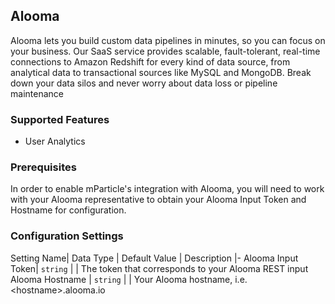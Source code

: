 
## Alooma

Alooma lets you build custom data pipelines in minutes, so you can focus on your business. Our SaaS service provides scalable, fault-tolerant, real-time connections to Amazon Redshift for every kind of data source, from analytical data to transactional sources like MySQL and MongoDB. Break down your data silos and never worry about data loss or pipeline maintenance

### Supported Features
* User Analytics

### Prerequisites

In order to enable mParticle's integration with Alooma, you will need to work with your Alooma representative to obtain your Alooma Input Token and Hostname for configuration.

### Configuration Settings

Setting Name| Data Type | Default Value | Description
|-
Alooma Input Token| `string` | | The token that corresponds to your Alooma REST input
Alooma Hostname | `string` | | Your Alooma hostname, i.e. &lt;hostname&gt;.alooma.io

